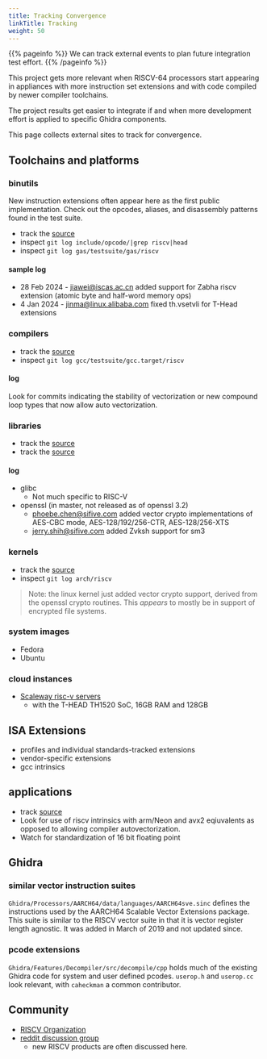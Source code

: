 ```yaml
---
title: Tracking Convergence
linkTitle: Tracking
weight: 50
---
```


{{% pageinfo %}}
We can track external events to plan future integration test effort.
{{% /pageinfo %}}

This project gets more relevant when RISCV-64 processors start appearing in appliances with more instruction set extensions and
with code compiled by newer compiler toolchains.

The project results get easier to integrate if and when more development effort is applied to specific Ghidra components.

This page collects external sites to track for convergence.

## Toolchains and platforms

### binutils

New instruction extensions often appear here as the first public implementation.  Check out the opcodes, aliases, and disassembly
patterns found in the test suite.

* track the [source](https://sourceware.org/git/binutils-gdb.git)
* inspect `git log include/opcode/|grep riscv|head`
* inspect `git log gas/testsuite/gas/riscv`

#### sample log

* 28 Feb 2024 - jiawei@iscas.ac.cn added support for Zabha riscv extension (atomic byte and half-word memory ops)
* 4 Jan 2024 - jinma@linux.alibaba.com fixed th.vsetvli for T-Head extensions

### compilers

* track the [source](git://gcc.gnu.org/git/gcc.git)
* inspect `git log gcc/testsuite/gcc.target/riscv`

#### log

Look for commits indicating the stability of vectorization or new compound loop types that now allow auto vectorization.

### libraries

* track the [source](git://sourceware.org/git/glibc.git)
* track the [source](https://github.com/openssl/openssl)

#### log

* glibc
    * Not much specific to RISC-V
* openssl (in master, not released as of openssl 3.2)
    * phoebe.chen@sifive.com added vector crypto implementations of AES-CBC mode,  AES-128/192/256-CTR, AES-128/256-XTS
    * jerry.shih@sifive.com added Zvksh support for sm3

### kernels

* track the [source](https://github.com/torvalds/linux.git)
* inspect `git log arch/riscv`

>Note: the linux kernel just added vector crypto support, derived from the openssl crypto routines.  This *appears* to mostly
be in support of encrypted file systems.

### system images

* Fedora
* Ubuntu

### cloud instances

* [Scaleway risc-v servers](https://www.scaleway.com/en/news/scaleway-launches-its-risc-v-servers-in-the-cloud-a-world-first-and-a-firm-commitment-to-technological-independence/)
    * with the T-HEAD TH1520 SoC, 16GB RAM and 128GB

## ISA Extensions

* profiles and individual standards-tracked extensions
* vendor-specific extensions
* gcc intrinsics

## applications

* track [source](https://github.com/ggerganov/whisper.cpp.git)
* Look for use of riscv intrinsics with arm/Neon and avx2 eqiuvalents as opposed to allowing compiler autovectorization.
* Watch for standardization of 16 bit floating point

## Ghidra

### similar vector instruction suites

`Ghidra/Processors/AARCH64/data/languages/AARCH64sve.sinc` defines the instructions used by the AARCH64 Scalable Vector Extensions package.
This suite is similar to the RISCV vector suite in that it is vector register length agnostic.  It was added in March of 2019 and not updated since.

### pcode extensions

`Ghidra/Features/Decompiler/src/decompile/cpp` holds much of the existing Ghidra code for system and user defined pcodes.
`userop.h` and `userop.cc` look relevant, with `caheckman` a common contributor.

## Community

* [RISCV Organization](https://riscv.org/)
* [reddit discussion group](https://www.reddit.com/r/RISCV/)
    * new RISCV products are often discussed here.
